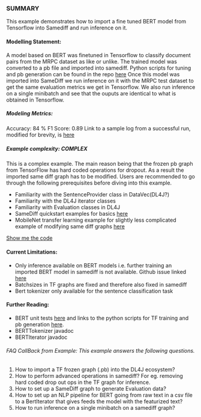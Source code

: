 ### SUMMARY
This example demonstrates how to import a fine tuned BERT model from Tensorflow into Samediff and run inference on it.

#### Modelling Statement:
A model based on BERT was finetuned in Tensorflow to classify document pairs from the MRPC dataset as like or unlike.
The trained model was converted to a pb file and imported into samediff. Python scripts for tuning and pb generation can be found in the repo [here](https://github.com/KonduitAI/dl4j-dev-tools/tree/master/import-tests/model_zoo/bert)
Once this model was imported into SameDiff we run inference on it with the MRPC test dataset to get the same evaluation metrics we get in Tensorflow.
We also run inference on a single minibatch and see that the ouputs are identical to what is obtained in Tensorflow.

##### Modeling Metrics:
Accuracy: 84 % 
F1 Score: 0.89
Link to a sample log from a successful run, modified for brevity, is [here](./.BertInferenceExample.logout)

##### Example complexity: **COMPLEX**  
This is a complex example. The main reason being that the frozen pb graph from TensorFlow has hard coded operations for dropout.
As a result the imported same diff graph has to be modified. Users are recommended to go through the following prerequisites before diving into this example.  

- Familiarity with the SentenceProvider class in DataVec(DL4J?) 
- Familiarity with the DL4J iterator classes
- Familiarity with Evaluation classes in DL4J
- SameDiff quickstart examples for basics [here](../../../../../../../../../../samediff-examples/src/main/java/org/nd4j/examples/samediff/quickstart)
- MobileNet transfer learning example for slightly less complicated example of modifying same diff graphs [here](./mobilenet/MobileNetTransferLearningExample.md)

[Show me the code](./BertInferenceExample.java)

#### Current Limitations:
* Only inference available on BERT models i.e. further training an imported BERT model in samediff is not available. Github issue linked [here](https://github.com/eclipse/deeplearning4j/issues/8052)
* Batchsizes in TF graphs are fixed and therefore also fixed in samediff 
* Bert tokenizer only available for the sentence classification task

#### Further Reading:
* BERT unit tests [here](https://github.com/eclipse/deeplearning4j/blob/master/nd4j/nd4j-backends/nd4j-tests/src/test/java/org/nd4j/imports/TFGraphs/BERTGraphTest.java#L49) and links to the python scripts for TF training and pb generation [here](https://github.com/KonduitAI/dl4j-dev-tools/tree/master/import-tests/model_zoo/bert).
* BERTTokenizer javadoc
* BERTIterator javadoc

###### FAQ CallBack from Example: This example answers the following questions.
1) How to import a TF frozen graph (.pb) into the DL4J ecosystem?
2) How to perform advanced operations in samediff? For eg. removing hard coded drop out ops in the TF graph for inference.
3) How to set up a SameDiff graph to generate Evaluation data?
4) How to set up an NLP pipeline for BERT going from raw text in a csv file to a BertIterator that gives feeds the model with the featurized text?
5) How to run inference on a single minibatch on a samediff graph?
